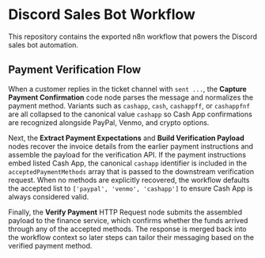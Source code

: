 # Discord Sales Bot Workflow

This repository contains the exported n8n workflow that powers the Discord sales bot automation.

## Payment Verification Flow

When a customer replies in the ticket channel with `sent ...`, the **Capture Payment Confirmation** code node parses the message and normalizes the payment method. Variants such as `cashapp`, `cash`, `cashappff`, or `cashappfnf` are all collapsed to the canonical value `cashapp` so Cash App confirmations are recognized alongside PayPal, Venmo, and crypto options.

Next, the **Extract Payment Expectations** and **Build Verification Payload** nodes recover the invoice details from the earlier payment instructions and assemble the payload for the verification API. If the payment instructions embed listed Cash App, the canonical `cashapp` identifier is included in the `acceptedPaymentMethods` array that is passed to the downstream verification request. When no methods are explicitly recovered, the workflow defaults the accepted list to `['paypal', 'venmo', 'cashapp']` to ensure Cash App is always considered valid.

Finally, the **Verify Payment** HTTP Request node submits the assembled payload to the finance service, which confirms whether the funds arrived through any of the accepted methods. The response is merged back into the workflow context so later steps can tailor their messaging based on the verified payment method.
